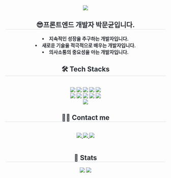 <div align= "center">
    <img src="https://capsule-render.vercel.app/api?type=wave&color=ddc9a6&height=120&text=Welcome%20to%20my%20page!&animation=fadeIn&fontColor=c49a27&fontSize=60" />
    </div>
    <div align= "center"> 
    <h2 style="border-bottom: 1px solid #d8dee4; color: #282d33;"> 😎프론트엔드 개발자 박문균입니다. </h2>  
    <div style="font-weight: 700; font-size: 15px; text-align: center; color: #282d33;"> <li> 지속적인 성장을 추구하는 개발자입니다.</li><li> 새로운 기술을 적극적으로 배우는 개발자입니다.</li><li> 의사소통의 중요성을 아는 개발자입니다. </div> 
    </div>
    <div align= "center">
    <h2 style="border-bottom: 1px solid #d8dee4; color: #282d33;"> 🛠️ Tech Stacks </h2> <br> 
    <div style="margin: 0 auto; text-align: center;" align= "center"> <img src="https://img.shields.io/badge/CSS3-1572B6?style=for-the-badge&logo=CSS3&logoColor=white">
          <img src="https://img.shields.io/badge/Flutter-02569B?style=for-the-badge&logo=Flutter&logoColor=white">
          <img src="https://img.shields.io/badge/Javascript-F7DF1E?style=for-the-badge&logo=Javascript&logoColor=white">
          <img src="https://img.shields.io/badge/Next.js-000000?style=for-the-badge&logo=Next.js&logoColor=white">
          <img src="https://img.shields.io/badge/Notion-000000?style=for-the-badge&logo=Notion&logoColor=white">
          <br/><img src="https://img.shields.io/badge/React-61DAFB?style=for-the-badge&logo=React&logoColor=white">
          <img src="https://img.shields.io/badge/StyledComponents-DB7093?style=for-the-badge&logo=StyledComponents&logoColor=white">
          <img src="https://img.shields.io/badge/Discord-5865F2?style=for-the-badge&logo=Discord&logoColor=white">
          <img src="https://img.shields.io/badge/C-A8B9CC?style=for-the-badge&logo=C&logoColor=white">
          <img src="https://img.shields.io/badge/C++-00599C?style=for-the-badge&logo=C%2B%2B&logoColor=white">
          <br/><img src="https://img.shields.io/badge/Python-3776AB?style=for-the-badge&logo=Python&logoColor=white">
          </div>
    </div>
    <div align= "center">
    <h2 style="border-bottom: 1px solid #d8dee4; color: #282d33;"> 🧑‍💻 Contact me </h2> <br> 
    <div align= "center"> <a href=https://www.instagram.com/gyunn_e/> <img src="https://img.shields.io/badge/Instagram-E4405F?style=for-the-badge&logo=Instagram&logoColor=white&link=https://www.instagram.com/gyunn_e/"> </a>
         <a href=https://mungyun.tistory.com/> <img src="https://img.shields.io/badge/Tistory-000000?style=for-the-badge&logo=Tistory&logoColor=white&link=https://mungyun.tistory.com/"> </a>
         <a href=https://nickel-vegetarian-de0.notion.site/Hi-I-m-Mun-Gyun-a4d8d86d35c4482fa53ad1146122c81f?pvs=74> <img src="https://img.shields.io/badge/Notion-000000?style=for-the-badge&logo=Notion&logoColor=white&link=https://nickel-vegetarian-de0.notion.site/Hi-I-m-Mun-Gyun-a4d8d86d35c4482fa53ad1146122c81f?pvs=74"> </a>
          </div>  <br> 
    <div align= "center">  </div> 
    </div>
    <div align= "center"> 
    <h2 style="border-bottom: 1px solid #d8dee4; color: #282d33;"> 🏅 Stats </h2> <div align= "center"> <img src="https://github-readme-stats.vercel.app/api?username=mungyun&bg_color=180,000000,&title_color=000000&text_color=000000"
         /> <img src="https://github-readme-stats.vercel.app/api/top-langs/?username=mungyun&layout=compact&bg_color=180,000000,&title_color=000000&text_color=000000"
          /> </div> 
    </div>
    
